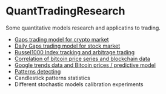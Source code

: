 # QuantTradingResearch
Some quantitative models research and applicatins to trading.

- [Gaps trading model for crypto market](https://github.com/dmarienko/QuantTradingResearch/blob/master/models/1.%20Daily%20Gaps%20Research.ipynb)
- [Daily Gaps trading model for stock market](https://github.com/dmarienko/QuantTradingResearch/blob/master/models/1.1%20Daily%20Gaps%20trading%20on%20stock%20market.ipynb)
- [Russel1000 Index tracking and arbitrage trading](https://github.com/dmarienko/QuantTradingResearch/blob/master/models/2.%20Russel%20Index%20Tracking.ipynb)
- [Correlation of bitcoin price series and blockchain data](https://github.com/dmarienko/QuantTradingResearch/blob/master/models/3.1%20CryptCorrellations.ipynb)
- [Google trends data and Bitcoin prices / predictive model](https://github.com/dmarienko/QuantTradingResearch/blob/master/models/3.2%20CryptCorrellations.ipynb)
- [Patterns detecting](https://github.com/dmarienko/QuantTradingResearch/blob/master/models/4.0%20Patterns%20Identification.ipynb)
- Candlestick patterns statistics
- Different stochastic models calibration experiments
